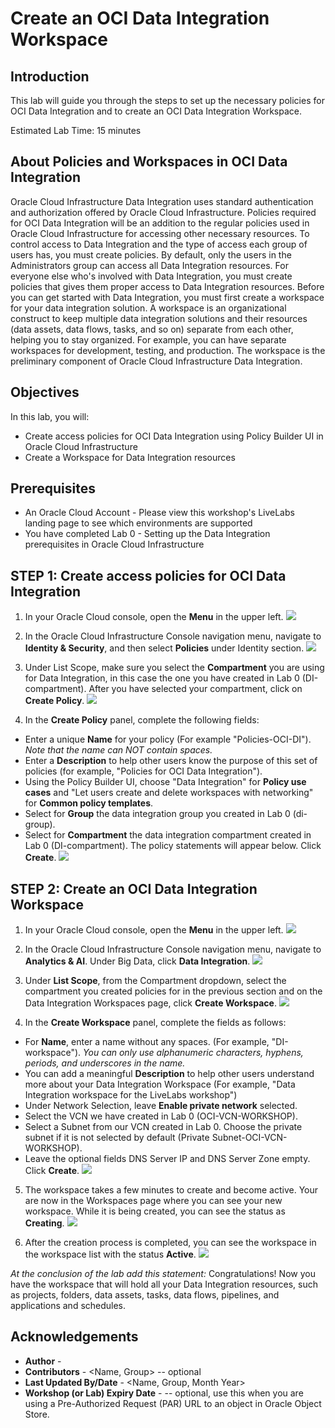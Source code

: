 # Create an OCI Data Integration Workspace

## Introduction

This lab will guide you through the steps to set up the necessary policies for OCI Data Integration and to create an OCI Data Integration Workspace.

Estimated Lab Time: 15 minutes

## About Policies and Workspaces in OCI Data Integration
Oracle Cloud Infrastructure Data Integration uses standard authentication and authorization offered by Oracle Cloud Infrastructure. Policies required for OCI Data Integration will be an addition to the regular policies used in Oracle Cloud Infrastructure for accessing other necessary resources. To control access to Data Integration and the type of access each group of users has, you must create policies. By default, only the users in the Administrators group can access all Data Integration resources. For everyone else who's involved with Data Integration, you must create policies that gives them proper access to Data Integration resources.
Before you can get started with Data Integration, you must first create a workspace for your data integration solution. A workspace is an organizational construct to keep multiple data integration solutions and their resources (data assets, data flows, tasks, and so on) separate from each other, helping you to stay organized. For example, you can have separate workspaces for development, testing, and production. The workspace is the preliminary component of Oracle Cloud Infrastructure Data Integration.

## Objectives
In this lab, you will:
* Create access policies for OCI Data Integration using Policy Builder UI in Oracle Cloud Infrastructure
* Create a Workspace for Data Integration resources

## Prerequisites
* An Oracle Cloud Account - Please view this workshop's LiveLabs landing page to see which environments are supported
* You have completed Lab 0 - Setting up the Data Integration prerequisites in Oracle Cloud Infrastructure


## **STEP 1**: Create access policies for OCI Data Integration

1. In your Oracle Cloud console, open the **Menu** in the upper left.
     ![](./images/menu.png " ")

2. In the Oracle Cloud Infrastructure Console navigation menu, navigate to **Identity & Security**, and then select **Policies** under Identity section.
    ![](./images/menu_policies.png " ")

3. Under List Scope, make sure you select the **Compartment** you are using for Data Integration, in this case the one you have created in Lab 0 (DI-compartment). After you have selected your compartment, click on **Create Policy**.
    ![](./images/add_policy.png " ")

5. In the **Create Policy** panel, complete the following fields:
  * Enter a unique **Name** for your policy (For example "Policies-OCI-DI"). *Note that the name can NOT contain spaces.*
  * Enter a **Description** to help other users know the purpose of this set of policies (for example, "Policies for OCI Data Integration").
  * Using the Policy Builder UI, choose "Data Integration" for **Policy use cases** and "Let users create and delete workspaces with networking" for **Common policy templates**.
  * Select for **Group** the data integration group you created in Lab 0 (di-group).
  * Select for **Compartment** the data integration compartment created in Lab 0 (DI-compartment).
  The policy statements will appear below. Click **Create**.
![](./images/policy_builder.png " ")

## **STEP 2:** Create an OCI Data Integration Workspace

1. In your Oracle Cloud console, open the **Menu** in the upper left.
 ![](./images/menu.png " ")

2. In the Oracle Cloud Infrastructure Console navigation menu, navigate to **Analytics & AI**. Under Big Data, click **Data Integration**.
![](./images/menu_di.png " ")

3. Under **List Scope**, from the Compartment dropdown, select the compartment you created policies for in the previous section and on the Data Integration Workspaces page, click **Create Workspace**.
![](./images/workspaces.png " ")

4. In the **Create Workspace** panel, complete the fields as follows:
* For **Name**, enter a name without any spaces. (For example, "DI-workspace"). *You can only use alphanumeric characters, hyphens, periods, and underscores in the name.*
* You can add a meaningful **Description** to help other users understand more about your Data Integration Workspace (For example, "Data Integration workspace for the LiveLabs workshop")
* Under Network Selection, leave **Enable private network** selected.
* Select the VCN we have created in Lab 0 (OCI-VCN-WORKSHOP).
* Select a Subnet from our VCN created in Lab 0. Choose the private subnet if it is not selected by default (Private Subnet-OCI-VCN-WORKSHOP).
* Leave the optional fields DNS Server IP and DNS Server Zone empty.
Click **Create**.
![](./images/create_workspace.png " ")

5. The workspace takes a few minutes to create and become active. Your are now in the Workspaces page where you can see your new workspace. While it is being created, you can see the status as **Creating**.
![](./images/creating-workspace.png " ")

6. After the creation process is completed, you can see the workspace in  the workspace list with the status **Active**.
![](./images/create.png " ")

*At the conclusion of the lab add this statement:*
Congratulations!  Now you have the workspace that will hold all your Data Integration resources, such as projects, folders, data assets, tasks, data flows, pipelines, and applications and schedules.   


## Acknowledgements
* **Author** -
* **Contributors** -  <Name, Group> -- optional
* **Last Updated By/Date** - <Name, Group, Month Year>
* **Workshop (or Lab) Expiry Date** - <Month Year> -- optional, use this when you are using a Pre-Authorized Request (PAR) URL to an object in Oracle Object Store.
